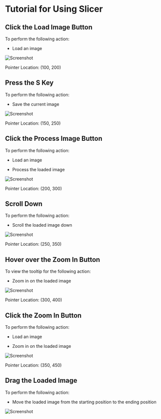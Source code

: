 # Tutorial for Using Slicer

## Click the Load Image Button

To perform the following action:

* Load an image

![Screenshot](/screenshots/load_image.png)

Pointer Location: (100, 200)

## Press the S Key

To perform the following action:

* Save the current image

![Screenshot](/screenshots/save_image.png)

Pointer Location: (150, 250)

## Click the Process Image Button

To perform the following action:

* Load an image

* Process the loaded image

![Screenshot](/screenshots/process_image.png)

Pointer Location: (200, 300)

## Scroll Down

To perform the following action:

* Scroll the loaded image down

![Screenshot](/screenshots/scroll_down.png)

Pointer Location: (250, 350)

## Hover over the Zoom In Button

To view the tooltip for the following action:

* Zoom in on the loaded image

![Screenshot](/screenshots/zoom_in_hover.png)

Pointer Location: (300, 400)

## Click the Zoom In Button

To perform the following action:

* Load an image

* Zoom in on the loaded image

![Screenshot](/screenshots/zoom_in_click.png)

Pointer Location: (350, 450)

## Drag the Loaded Image

To perform the following action:

* Move the loaded image from the starting position to the ending position

![Screenshot](/screenshots/drag_image.png)

